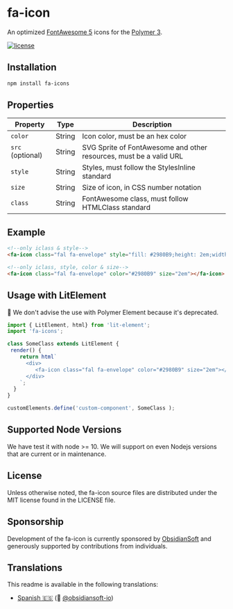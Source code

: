 # fa-icon

An optimized [FontAwesome 5](https://fontawesome.com/) icons for the [Polymer 3](https://www.polymer-project.org/).

[![license](https://camo.githubusercontent.com/11ad3ffb000cd7668567587af947347c738b6472/68747470733a2f2f696d672e736869656c64732e696f2f6e706d2f6c2f657870726573732e7376673f7374796c653d666c61742d737175617265266d61784167653d33363030)](http://opensource.org/licenses/MIT)

## Installation

```bash
npm install fa-icons
```

## Properties

Property | Type | Description
------------ | ------------- | -------------
`color` | String | Icon color, must be an hex color
`src` (optional) | String | SVG Sprite of FontAwesome and other resources, must be a valid URL
`style` | String | Styles, must follow the StylesInline standard
`size` | String | Size of icon, in CSS number notation
`class` | String | FontAwesome class, must follow HTMLClass standard

## Example

```html
<!--only iclass & style-->
<fa-icon class="fal fa-envelope" style="fill: #2980B9;height: 2em;width: 2em;"></fa-icon>

<!--only iclass, style, color & size-->
<fa-icon class="fal fa-envelope" color="#2980B9" size="2em"></fa-icon>
```

## Usage with LitElement

🚨 We don't advise the use with Polymer Element because it's deprecated.

```javascript
import { LitElement, html} from 'lit-element';
import 'fa-icons';

class SomeClass extends LitElement {
 render() {
    return html`
      <div>
         <fa-icon class="fal fa-envelope" color="#2980B9" size="2em"></fa-icon>
      </div>
    `;
  }
}

customElements.define('custom-component', SomeClass );
```

## Supported Node Versions

We have test it with node >= 10. We will support on even Nodejs versions that are current or in maintenance.

## License

Unless otherwise noted, the fa-icon source files are distributed under the MIT license found in the LICENSE file.

## Sponsorship

Development of the fa-icon is currently sponsored by [ObsidianSoft](https://obsidiansoft.io/) and generously supported by contributions from individuals.

## Translations

This readme is available in the following translations:

- [Spanish :es:](translations/README.spanish.md) (:pray: [@obsidiansoft-io](https://github.com/obsidiansoft-io))
